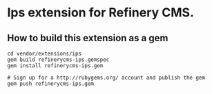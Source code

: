# Ips extension for Refinery CMS.

## How to build this extension as a gem

    cd vendor/extensions/ips
    gem build refinerycms-ips.gemspec
    gem install refinerycms-ips.gem

    # Sign up for a http://rubygems.org/ account and publish the gem
    gem push refinerycms-ips.gem